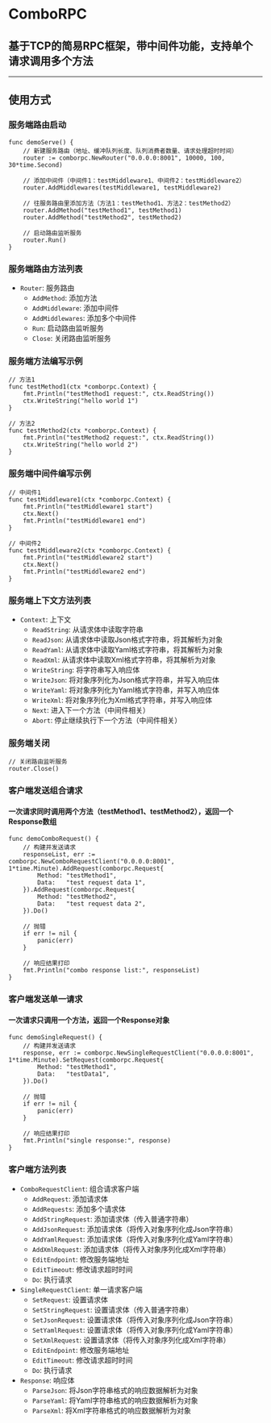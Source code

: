 # ComboRPC

## 基于TCP的简易RPC框架，带中间件功能，支持单个请求调用多个方法

***

## 使用方式

### 服务端路由启动

```
func demoServe() {
    // 新建服务路由（地址、缓冲队列长度、队列消费者数量、请求处理超时时间）
    router := comborpc.NewRouter("0.0.0.0:8001", 10000, 100, 30*time.Second)

    // 添加中间件（中间件1：testMiddleware1、中间件2：testMiddleware2）
    router.AddMiddlewares(testMiddleware1, testMiddleware2)

    // 往服务路由里添加方法（方法1：testMethod1、方法2：testMethod2）
    router.AddMethod("testMethod1", testMethod1)
    router.AddMethod("testMethod2", testMethod2)

    // 启动路由监听服务
    router.Run()
}
```

### 服务端路由方法列表

* `Router`: 服务路由
    * `AddMethod`: 添加方法
    * `AddMiddleware`: 添加中间件
    * `AddMiddlewares`: 添加多个中间件
    * `Run`: 启动路由监听服务
    * `Close`: 关闭路由监听服务

### 服务端方法编写示例

```
// 方法1
func testMethod1(ctx *comborpc.Context) {
    fmt.Println("testMethod1 request:", ctx.ReadString())
    ctx.WriteString("hello world 1")
}

// 方法2
func testMethod2(ctx *comborpc.Context) {
    fmt.Println("testMethod2 request:", ctx.ReadString())
    ctx.WriteString("hello world 2")
}
```

### 服务端中间件编写示例

```
// 中间件1
func testMiddleware1(ctx *comborpc.Context) {
    fmt.Println("testMiddleware1 start")
    ctx.Next()
    fmt.Println("testMiddleware1 end")
}

// 中间件2
func testMiddleware2(ctx *comborpc.Context) {
    fmt.Println("testMiddleware2 start")
    ctx.Next()
    fmt.Println("testMiddleware2 end")
}
```

### 服务端上下文方法列表

* `Context`: 上下文
  * `ReadString`: 从请求体中读取字符串
  * `ReadJson`: 从请求体中读取Json格式字符串，将其解析为对象
  * `ReadYaml`: 从请求体中读取Yaml格式字符串，将其解析为对象
  * `ReadXml`: 从请求体中读取Xml格式字符串，将其解析为对象
  * `WriteString`: 将字符串写入响应体
  * `WriteJson`: 将对象序列化为Json格式字符串，并写入响应体
  * `WriteYaml`: 将对象序列化为Yaml格式字符串，并写入响应体
  * `WriteXml`: 将对象序列化为Xml格式字符串，并写入响应体
  * `Next`: 进入下一个方法（中间件相关）
  * `Abort`: 停止继续执行下一个方法（中间件相关）

### 服务端关闭

```
// 关闭路由监听服务
router.Close()
```

### 客户端发送组合请求

#### 一次请求同时调用两个方法（testMethod1、testMethod2），返回一个Response数组

```
func demoComboRequest() {
    // 构建并发送请求
    responseList, err := comborpc.NewComboRequestClient("0.0.0.0:8001", 1*time.Minute).AddRequest(comborpc.Request{
        Method: "testMethod1",
        Data:   "test request data 1",
    }).AddRequest(comborpc.Request{
        Method: "testMethod2",
        Data:   "test request data 2",
    }).Do()

    // 抛错
    if err != nil {
        panic(err)
    }

    // 响应结果打印
    fmt.Println("combo response list:", responseList)
}
```

### 客户端发送单一请求

#### 一次请求只调用一个方法，返回一个Response对象

```
func demoSingleRequest() {
    // 构建并发送请求
    response, err := comborpc.NewSingleRequestClient("0.0.0.0:8001", 1*time.Minute).SetRequest(comborpc.Request{
        Method: "testMethod1",
        Data:   "testData1",
    }).Do()

    // 抛错
    if err != nil {
        panic(err)
    }

    // 响应结果打印
    fmt.Println("single response:", response)
}
```

### 客户端方法列表

* `ComboRequestClient`: 组合请求客户端
  * `AddRequest`: 添加请求体
  * `AddRequests`: 添加多个请求体
  * `AddStringRequest`: 添加请求体（传入普通字符串）
  * `AddJsonRequest`: 添加请求体（将传入对象序列化成Json字符串）
  * `AddYamlRequest`: 添加请求体（将传入对象序列化成Yaml字符串）
  * `AddXmlRequest`: 添加请求体（将传入对象序列化成Xml字符串）
  * `EditEndpoint`: 修改服务端地址
  * `EditTimeout`: 修改请求超时时间
  * `Do`: 执行请求
* `SingleRequestClient`: 单一请求客户端
  * `SetRequest`: 设置请求体
  * `SetStringRequest`: 设置请求体（传入普通字符串）
  * `SetJsonRequest`: 设置请求体（将传入对象序列化成Json字符串）
  * `SetYamlRequest`: 设置请求体（将传入对象序列化成Yaml字符串）
  * `SetXmlRequest`: 设置请求体（将传入对象序列化成Xml字符串）
  * `EditEndpoint`: 修改服务端地址
  * `EditTimeout`: 修改请求超时时间
  * `Do`: 执行请求
* `Response`: 响应体
  * `ParseJson`: 将Json字符串格式的响应数据解析为对象
  * `ParseYaml`: 将Yaml字符串格式的响应数据解析为对象
  * `ParseXml`: 将Xml字符串格式的响应数据解析为对象